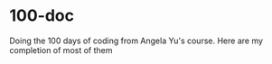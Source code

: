 # 100-doc
Doing the 100 days of coding from Angela Yu's course. Here are my completion of most of them

